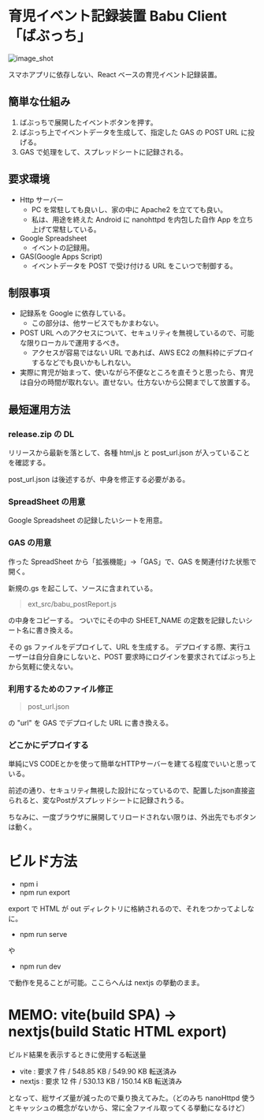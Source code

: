 # 育児イベント記録装置 Babu Client 「ばぶっち」

![image_shot](https://user-images.githubusercontent.com/10129511/165226971-7c09bd3b-0daa-421b-8f53-ddb0ed3da17b.png)

スマホアプリに依存しない、React ベースの育児イベント記録装置。

## 簡単な仕組み

1. ばぶっちで展開したイベントボタンを押す。
2. ばぶっち上でイベントデータを生成して、指定した GAS の POST URL に投げる。
3. GAS で処理をして、スプレッドシートに記録される。

## 要求環境

- Http サーバー
  - PC を常駐しても良いし、家の中に Apache2 を立てても良い。
  - 私は、用途を終えた Android に nanohttpd を内包した自作 App を立ち上げて常駐している。
- Google Spreadsheet
  - イベントの記録用。
- GAS(Google Apps Script)
  - イベントデータを POST で受け付ける URL をこいつで制御する。

## 制限事項

- 記録系を Google に依存している。
  - この部分は、他サービスでもかまわない。
- POST URL へのアクセスについて、セキュリティを無視しているので、可能な限りローカルで運用するべき。
  - アクセスが容易ではない URL であれば、AWS EC2 の無料枠にデプロイするなどでも良いかもしれない。
- 実際に育児が始まって、使いながら不便なところを直そうと思ったら、育児は自分の時間が取れない。直せない。仕方ないから公開までして放置する。

## 最短運用方法

### release.zip の DL

リリースから最新を落として、各種 html,js と post_url.json が入っていることを確認する。

post_url.json は後述するが、中身を修正する必要がある。

### SpreadSheet の用意

Google Spreadsheet の記録したいシートを用意。

### GAS の用意

作った SpreadSheet から「拡張機能」→「GAS」で、GAS を関連付けた状態で開く。

新規の.gs を起こして、ソースに含まれている。

> ext_src/babu_postReport.js

の中身をコピーする。 ついでにその中の SHEET_NAME の定数を記録したいシート名に書き換える。

その gs ファイルをデプロイして、URL を生成する。 デプロイする際、実行ユーザーは自分自身にしないと、POST 要求時にログインを要求されてばぶっち上から気軽に使えない。

### 利用するためのファイル修正

> post_url.json

の "url" を GAS でデプロイした URL に書き換える。

### どこかにデプロイする

単純にVS CODEとかを使って簡単なHTTPサーバーを建てる程度でいいと思っている。

前述の通り、セキュリティ無視した設計になっているので、配置したjson直接盗られると、変なPostがスプレッドシートに記録されうる。

ちなみに、一度ブラウザに展開してリロードされない限りは、外出先でもボタンは動く。

# ビルド方法

- npm i
- npm run export

export で HTML が out ディレクトリに格納されるので、それをつかってよしなに。

- npm run serve

や

- npm run dev

で動作を見ることが可能。ここらへんは nextjs の挙動のまま。

# MEMO: vite(build SPA) -> nextjs(build Static HTML export)

ビルド結果を表示するときに使用する転送量

- vite : 要求 7 件 / 548.85 KB / 549.90 KB 転送済み
- nextjs : 要求 12 件 / 530.13 KB / 150.14 KB 転送済み

となって、総サイズ量が減ったので乗り換えてみた。（どのみち nanoHttpd 使うとキャッシュの概念がないから、常に全ファイル取ってくる挙動になるけど）
